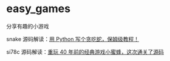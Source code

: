 # easy_games
分享有趣的小游戏

snake 源码解读：[用 Python 写个贪吃蛇，保姆级教程！](https://mp.weixin.qq.com/s/3DnMxSCrsD61i29Dc5jraQ)

si78c 源码解读：[重玩 40 年前的经典游戏小蜜蜂，这次通关了源码](https://mp.weixin.qq.com/s/ok7OTMc3Hexfso8gN05YCA)
